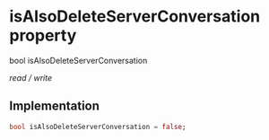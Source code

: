 


# isAlsoDeleteServerConversation property







bool isAlsoDeleteServerConversation
  
_<span class="feature">read / write</span>_






## Implementation

```dart
bool isAlsoDeleteServerConversation = false;
```







